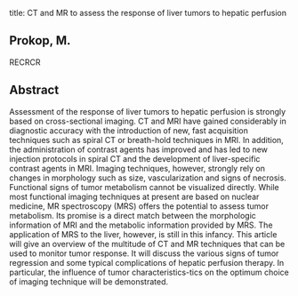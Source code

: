 title: CT and MR to assess the response of liver tumors to hepatic perfusion

## Prokop, M.
RECRCR


## Abstract
Assessment of the response of liver tumors to hepatic perfusion is strongly based on cross-sectional imaging. CT and MRI have gained considerably in diagnostic accuracy with the introduction of new, fast acquisition techniques such as spiral CT or breath-hold techniques in MRI. In addition, the administration of contrast agents has improved and has led to new injection protocols in spiral CT and the development of liver-specific contrast agents in MRI. Imaging techniques, however, strongly rely on changes in morphology such as size, vascularization and signs of necrosis. Functional signs of tumor metabolism cannot be visualized directly. While most functional imaging techniques at present are based on nuclear medicine, MR spectroscopy (MRS) offers the potential to assess tumor metabolism. Its promise is a direct match between the morphologic information of MRI and the metabolic information provided by MRS. The application of MRS to the liver, however, is still in this infancy. This article will give an overview of the multitude of CT and MR techniques that can be used to monitor tumor response. It will discuss the various signs of tumor regression and some typical complications of hepatic perfusion therapy. In particular, the influence of tumor characteristics-tics on the optimum choice of imaging technique will be demonstrated.

